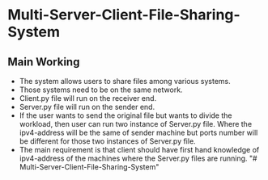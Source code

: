 # Multi-Server-Client-File-Sharing-System
## Main Working
- The system allows users to share files among various systems.
- Those systems need to be on the same network.
- Client.py file will run on the receiver end.
- Server.py file will run on the sender end.
- If the user wants to send the original file but wants to divide the workload, then user can run two instance of Server.py file. Where the ipv4-address will be the same of sender machine but ports number will be different for those two instances of Server.py file.
- The main requirement is that client should have first hand knowledge of ipv4-address of the machines where the Server.py files are running.
"# Multi-Server-Client-File-Sharing-System" 
